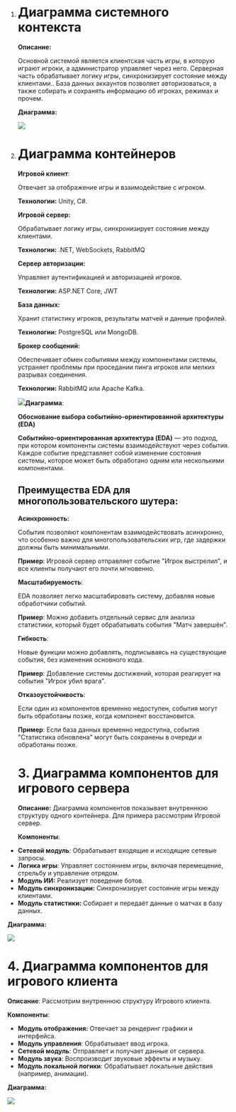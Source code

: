 ﻿1. # **Диаграмма системного контекста**
   **Описание:**

   Основной системой является клиентская часть игры, в которую играют игроки, а администратор управляет через него. Серверная часть обрабатывает логику игры, синхронизирует состояние между клиентами.. База данных аккаунтов позволяет авторизоваться, а также собирать и сохранять информацию об игроках, режимах и прочем.

   **Диаграмма:**

   ![](Aspose.Words.e290dbd5-d035-432e-9371-575af492c9e7.001.png)


1. # **Диаграмма контейнеров**

   **Игровой клиент**:

   Отвечает за отображение игры и взаимодействие с игроком.

   **Технологии:** Unity, C#.

   **Игровой сервер:**

   Обрабатывает логику игры, синхронизирует состояние между клиентами.

   **Технологии:** .NET, WebSockets, RabbitMQ

   **Сервер авторизации:**

   Управляет аутентификацией и авторизацией игроков.

   **Технологии:** ASP.NET Core, JWT

   **База данных:**

   Хранит статистику игроков, результаты матчей и данные профилей.

   **Технологии:** PostgreSQL или MongoDB.

   **Брокер сообщений:**

   Обеспечивает обмен событиями между компонентами системы, устраняет проблемы при проседании пинга игроков или мелких разрывах соединения.

   **Технологии:** RabbitMQ или Apache Kafka.

   ![](Aspose.Words.e290dbd5-d035-432e-9371-575af492c9e7.002.png)**Диаграмма**:

   **Обоснование выбора событийно-ориентированной архитектуры (EDA)**

   **Событийно-ориентированная архитектура (EDA)** — это подход, при котором компоненты системы взаимодействуют через события. Каждое событие представляет собой изменение состояния системы, которое может быть обработано одним или несколькими компонентами.
   ## **Преимущества EDA для многопользовательского шутера:**

   **Асинхронность:**

   События позволяют компонентам взаимодействовать асинхронно, что особенно важно для многопользовательских игр, где задержки должны быть минимальными.

   **Пример**: Игровой сервер отправляет событие "Игрок выстрелил", и все клиенты получают его почти мгновенно.

   **Масштабируемость**:

   EDA позволяет легко масштабировать систему, добавляя новые обработчики событий.

   **Пример**: Можно добавить отдельный сервис для анализа статистики, который будет обрабатывать события "Матч завершён".

   **Гибкость**:

   Новые функции можно добавлять, подписываясь на существующие события, без изменения основного кода.

   **Пример**: Добавление системы достижений, которая реагирует на события "Игрок убил врага".

   **Отказоустойчивость**:

   Если один из компонентов временно недоступен, события могут быть обработаны позже, когда компонент восстановится.

   **Пример**: Если база данных временно недоступна, события "Статистика обновлена" могут быть сохранены в очереди и обработаны позже.



   # **3. Диаграмма компонентов для игрового сервера**
   **Описание:**
   Диаграмма компонентов показывает внутреннюю структуру одного контейнера. Для примера рассмотрим Игровой сервер.

   **Компоненты**:

- **Сетевой модуль**: Обрабатывает входящие и исходящие сетевые запросы.
- **Логика игры**: Управляет состоянием игры, включая перемещение, стрельбу и управление отрядом.
- **Модуль ИИ:** Реализует поведение ботов.
- **Модуль синхронизации:** Синхронизирует состояние игры между клиентами.
- **Модуль статистики:** Собирает и передаёт данные о матчах в базу данных.

**Диаграмма:**

![](Aspose.Words.e290dbd5-d035-432e-9371-575af492c9e7.003.png)


# **4. Диаграмма компонентов для игрового клиента**
**Описание**:
Рассмотрим внутреннюю структуру Игрового клиента.

**Компоненты**:

- **Модуль отображения:** Отвечает за рендеринг графики и интерфейса.
- **Модуль управления**: Обрабатывает ввод игрока.
- **Сетевой модуль**: Отправляет и получает данные от сервера.
- **Модуль звука**: Воспроизводит звуковые эффекты и музыку.
- **Модуль локальной логики**: Обрабатывает локальные действия (например, анимации).

**Диаграмма:**

![](Aspose.Words.e290dbd5-d035-432e-9371-575af492c9e7.004.png)

